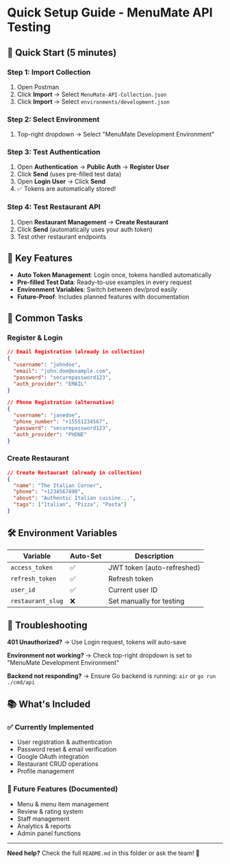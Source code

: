 # Quick Setup Guide - MenuMate API Testing

## 🚀 Quick Start (5 minutes)

### Step 1: Import Collection

1. Open Postman
2. Click **Import** → Select `MenuMate-API-Collection.json`
3. Click **Import** → Select `environments/development.json`

### Step 2: Select Environment

1. Top-right dropdown → Select "MenuMate Development Environment"

### Step 3: Test Authentication

1. Open **Authentication** → **Public Auth** → **Register User**
2. Click **Send** (uses pre-filled test data)
3. Open **Login User** → Click **Send**
4. ✅ Tokens are automatically stored!

### Step 4: Test Restaurant API

1. Open **Restaurant Management** → **Create Restaurant**
2. Click **Send** (automatically uses your auth token)
3. Test other restaurant endpoints

## 🔑 Key Features

- **Auto Token Management**: Login once, tokens handled automatically
- **Pre-filled Test Data**: Ready-to-use examples in every request
- **Environment Variables**: Switch between dev/prod easily
- **Future-Proof**: Includes planned features with documentation

## 📝 Common Tasks

### Register & Login

```json
// Email Registration (already in collection)
{
  "username": "johndoe",
  "email": "john.doe@example.com",
  "password": "securepassword123",
  "auth_provider": "EMAIL"
}

// Phone Registration (alternative)
{
  "username": "janedoe",
  "phone_number": "+15551234567",
  "password": "securepassword123",
  "auth_provider": "PHONE"
}
```

### Create Restaurant

```json
// Create Restaurant (already in collection)
{
  "name": "The Italian Corner",
  "phone": "+1234567890",
  "about": "Authentic Italian cuisine...",
  "tags": ["Italian", "Pizza", "Pasta"]
}
```

## 🛠 Environment Variables

| Variable          | Auto-Set | Description                |
| ----------------- | -------- | -------------------------- |
| `access_token`    | ✅       | JWT token (auto-refreshed) |
| `refresh_token`   | ✅       | Refresh token              |
| `user_id`         | ✅       | Current user ID            |
| `restaurant_slug` | ❌       | Set manually for testing   |

## 🐛 Troubleshooting

**401 Unauthorized?**
→ Use Login request, tokens will auto-save

**Environment not working?**
→ Check top-right dropdown is set to "MenuMate Development Environment"

**Backend not responding?**
→ Ensure Go backend is running: `air` or `go run ./cmd/api`

## 📚 What's Included

### ✅ Currently Implemented

- User registration & authentication
- Password reset & email verification
- Google OAuth integration
- Restaurant CRUD operations
- Profile management

### 🔮 Future Features (Documented)

- Menu & menu item management
- Review & rating system
- Staff management
- Analytics & reports
- Admin panel functions

---

**Need help?** Check the full `README.md` in this folder or ask the team! 🎉
